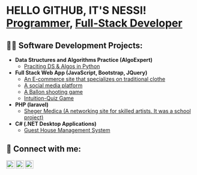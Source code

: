 <h1>HELLO GITHUB, IT'S NESSI! <br/><a href="https://github.com/Yahwenissi">Programmer</a>, <a href="https://x.com/YahwenissiElias">Full-Stack Developer</a> </h1>

<h2>👨‍💻 Software Development Projects:</h2>

- <b>Data Structures and Algorithms Practice (AlgoExpert)</b>
  - [Praciting DS & Algos in Python](https://github.com/joshmadakor1/Algorithms-Practice)
- <b>Full Stack Web App (JavaScript, Bootstrap, JQuery)</b>
  - [An E-commerce site that specializes on traditional clothe](https://eyerou-design.squarespace.com/config/?frameUrl=%2F)
  - [A social media platform ](https://github.com/Yahwenissi/Social-Media-Platform.git)
  - [A Ballon shooting game ](https://github.com/Yahwenissi/Online-Shooting-Game.git)
  - [Intuition-Quiz Game ](https://github.com/Yahwenissi/Intution-Quiz-Game.git)
- <b>PHP (laravel)</b>
  - [Sheger Medica (A networking site for skilled artists. It was a school project)](https://github.com/Yahwenissi/Sheger-Medica.git)
- <b>C# (.NET Desktop Applications)</b>
  - [Guest House Management System](https://github.com/Yahwenissi/GuestHouse-GUI.git)



<h2> 🤳 Connect with me:</h2>


[<img align="left" alt="YahwenissiElias | Twitter" width="22px" src="https://cdn.jsdelivr.net/npm/simple-icons@v3/icons/twitter.svg" />][twitter]
[<img align="left" alt="YahwenissiElias | LinkedIn" width="22px" src="https://cdn.jsdelivr.net/npm/simple-icons@v3/icons/linkedin.svg" />][linkedin]
[<img align="left" alt="YahwenissiElias | Instagram" width="22px" src="https://cdn.jsdelivr.net/npm/simple-icons@v3/icons/instagram.svg" />][instagram]

[twitter]: https://x.com/YahwenissiElias
[instagram]: https://www.instagram.com/ne_s_s_i/
[linkedin]: https://www.linkedin.com/in/yahwenissi-elias-7ba133258/

<!--
**yahwenissi/yahwenissi** is a ✨ _special_ ✨ repository because its `README.md` (this file) appears on your GitHub profile.

Here are some ideas to get you started:

- 🔭 I’m currently working on ...
- 🌱 I’m currently learning ...
- 👯 I’m looking to collaborate on ...
- 🤔 I’m looking for help with ...
- 💬 Ask me about ...
- 📫 How to reach me: ...
- 😄 Pronouns: ...
- ⚡ Fun fact: ...
-->
